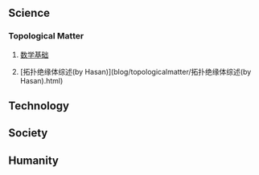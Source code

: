## Science

### Topological Matter

1. [数学基础](blog/topologicalmatter/数学基础.html)

2. [拓扑绝缘体综述(by Hasan)](blog/topologicalmatter/拓扑绝缘体综述(by Hasan).html)

## Technology

## Society

## Humanity
